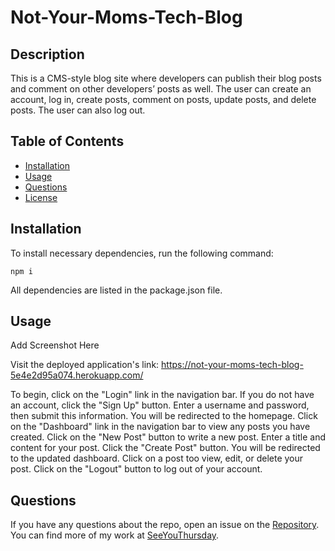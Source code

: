 # Not-Your-Moms-Tech-Blog

## Description

This is a CMS-style blog site where developers can publish their blog posts and comment on other developers’ posts as well. The user can create an account, log in, create posts, comment on posts, update posts, and delete posts. The user can also log out.

## Table of Contents

- [Installation](#installation)
- [Usage](#usage)
- [Questions](#questions)
- [License](#license)

## Installation

To install necessary dependencies, run the following command:

`npm i`

All dependencies are listed in the package.json file.

## Usage

Add Screenshot Here

Visit the deployed application's link: <https://not-your-moms-tech-blog-5e4e2d95a074.herokuapp.com/>

To begin, click on the "Login" link in the navigation bar. If you do not have an account, click the "Sign Up" button. Enter a username and password, then submit this information. You will be redirected to the homepage. Click on the "Dashboard" link in the navigation bar to view any posts you have created. Click on the "New Post" button to write a new post. Enter a title and content for your post. Click the "Create Post" button. You will be redirected to the updated dashboard. Click on a post too view, edit, or delete your post. Click on the "Logout" button to log out of your account.

## Questions

If you have any questions about the repo, open an issue on the [Repository](https://github.com/SeeYouThursday/Not-Your-Moms-Tech-Blog). You can find more of my work at [SeeYouThursday](github.com/SeeYouThursday).
